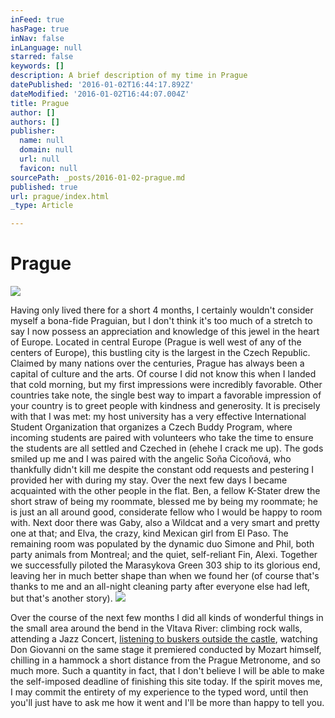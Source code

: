 ```yaml
---
inFeed: true
hasPage: true
inNav: false
inLanguage: null
starred: false
keywords: []
description: A brief description of my time in Prague
datePublished: '2016-01-02T16:44:17.892Z'
dateModified: '2016-01-02T16:44:07.004Z'
title: Prague
author: []
authors: []
publisher:
  name: null
  domain: null
  url: null
  favicon: null
sourcePath: _posts/2016-01-02-prague.md
published: true
url: prague/index.html
_type: Article

---
```

# Prague
![](https://the-grid-user-content.s3-us-west-2.amazonaws.com/16b78a4c-d29a-4e19-ba72-7e2521ff7f99.jpg)

Having only lived there for a short 4 months, I certainly wouldn't consider myself a bona-fide Praguian, but I don't think it's too much of a stretch to say I now possess an appreciation and knowledge of this jewel in the heart of Europe. Located in central Europe (Prague is well west of any of the centers of Europe), this bustling city is the largest in the Czech Republic. Claimed by many nations over the centuries, Prague has always been a capital of culture and the arts. Of course I did not know this when I landed that cold morning, but my first impressions were incredibly favorable. Other countries take note, the single best way to impart a favorable impression of your country is to greet people with kindness and generosity. It is precisely with that I was met: my host university has a very effective International Student Organization that organizes a Czech Buddy Program, where incoming students are paired with volunteers who take the time to ensure the students are all settled and Czeched in (ehehe I crack me up). The gods smiled up me and I was paired with the angelic Soňa Cicoňová, who thankfully didn't kill me despite the constant odd requests and pestering I provided her with during my stay. Over the next few days I became acquainted with the other people in the flat. Ben, a fellow K-Stater drew the short straw of being my roommate, blessed me by being my roommate; he is just an all around good, considerate fellow who I would be happy to room with. Next door there was Gaby, also a Wildcat and a very smart and pretty one at that; and Elva, the crazy, kind Mexican girl from El Paso. The remaining room was populated by the dynamic duo Simone and Phil, both party animals from Montreal; and the quiet, self-reliant Fin, Alexi. Together we successfully piloted the Marasykova Green 303 ship to its glorious end, leaving her in much better shape than when we found her (of course that's thanks to me and an all-night cleaning party after everyone else had left, but that's another story). ![](https://the-grid-user-content.s3-us-west-2.amazonaws.com/ba8b24ca-30c2-40f9-bf0d-17f499428b23.png)

Over the course of the next few months I did all kinds of wonderful things in the small area around the bend in the Vltava River: climbing rock walls, attending a Jazz Concert, [listening to buskers outside the castle][0], watching Don Giovanni on the same stage it premiered conducted by Mozart himself, chilling in a hammock a short distance from the Prague Metronome, and so much more. Such a quantity in fact, that I don't believe I will be able to make the self-imposed deadline of finishing this site today. If the spirit moves me, I may commit the entirety of my experience to the typed word, until then you'll just have to ask me how it went and I'll be more than happy to tell you. 

[0]: https://youtu.be/0fYm8HzSnOQ